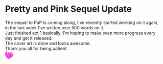 # Pretty and Pink Sequel Update

The sequel to PaP is coming along, I've recently started working on it again, in the last week I've written over 500 words on it.  
Just finished act 1 basically. I'm hoping to make even more progress every day and get it released.  
The cover art is done and looks awesome.  
Thank you all for being patient.  
![:heart:](../../ponies/emotes/heart.png)
